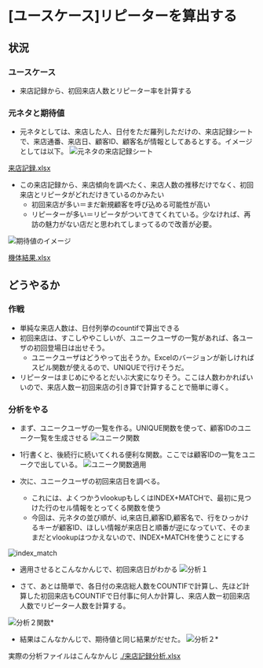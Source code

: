 # [ユースケース]リピーターを算出する

## 状況
### ユースケース
* 来店記録から、初回来店人数とリピーター率を計算する

### 元ネタと期待値

* 元ネタとしては、来店した人、日付をただ羅列しただけの、来店記録シートで、来店通番、来店日、顧客ID、顧客名が情報としてあるとする。イメージとしては以下。
![元ネタの来店記録シート](./source_sheet_image.PNG "元ネタの来店記録シート")

[来店記録.xlsx](./来店記録.xlsx)

* この来店記録から、来店傾向を調べたく、来店人数の推移だけでなく、初回来店とリピータがどれだけきているのかみたい
  * 初回来店が多い＝まだ新規顧客を呼び込める可能性が高い
  * リピーターが多い＝リピータがついてきてくれている。少なければ、再訪の魅力がない店だと思われてしまってるので改善が必要。
  
![期待値のイメージ](./output_image.PNG  "期待値イメージ")

[機体結果.xlsx](./期待結果.xlsx)

## どうやるか
### 作戦
* 単純な来店人数は、日付列挙のcountifで算出できる
* 初回来店は、すこしややこしいが、ユニークユーザの一覧があれば、各ユーザの初回登場日は出せそう。
  * ユニークユーザはどうやって出そうか。Excelのバージョンが新しければスピル関数が使えるので、UNIQUEで行けそうだ。
* リピーターはまじめにやるとだいぶ大変になりそう。ここは人数わかればいいので、来店人数ー初回来店の引き算で計算することで簡単に導く。

### 分析をやる
* まず、ユニークユーザの一覧を作る。UNIQUE関数を使って、顧客IDのユニーク一覧を生成させる
![ユニーク関数](./unique_function.PNG  "ユニーク関数")

* 1行書くと、後続行に続いてくれる便利な関数。ここでは顧客IDの一覧をユニークで出している。
![ユニーク関数適用](./bunseki1.PNG  "ユニーク関数適用")


* 次に、ユニークユーザの初回来店日を調べる。
  * これには、よくつかうvlookupもしくはINDEX+MATCHで、最初に見つけた行のセル情報をとってくる関数を使う
  * 今回は、元ネタの並び順が、id,来店日,顧客ID,顧客名で、行をひっかけるキーが顧客ID、ほしい情報が来店日と順番が逆になっていて、そのままだとvlookupはつかえないので、INDEX+MATCHを使うことにする

![index_match](./index_match.PNG  "index_match")

* 適用させるとこんなかんじで、初回来店日がわかる
![分析１](./bunseki1.PNG  "分析１")

* さて、あとは簡単で、各日付の来店総人数をCOUNTIFで計算し、先ほど計算した初回来店もCOUNTIFで日付事に何人か計算し、来店人数ー初回来店人数でリピーター人数を計算する。

![分析２関数](./bunseki2_function.PNG  "分析２関数")* 

* 結果はこんなかんじで、期待値と同じ結果がだせた。
![分析２](./bunseki2.PNG  "分析２")* 

実際の分析ファイルはこんなかんじ
[./来店記録分析.xlsx](./来店記録分析.xlsx)
